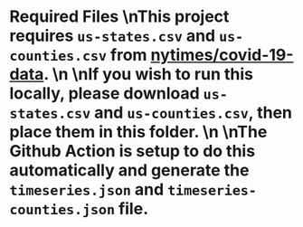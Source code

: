 # Required Files \nThis project requires `us-states.csv` and `us-counties.csv` from [nytimes/covid-19-data](https://github.com/nytimes/covid-19-data). \n \nIf you wish to run this locally, please download `us-states.csv` and `us-counties.csv`, then place them in this folder. \n \nThe Github Action is setup to do this automatically and generate the `timeseries.json` and `timeseries-counties.json` file.
